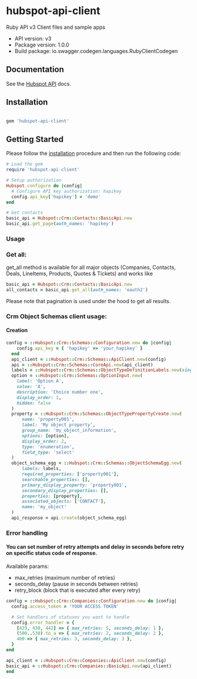 # hubspot-api-client
Ruby API v3 Client files and sample apps

- API version: v3
- Package version: 1.0.0
- Build package: io.swagger.codegen.languages.RubyClientCodegen

## Documentation

See the [Hubspot API](https://developers.hubspot.com/docs/api/overview) docs.

## Installation

```ruby

gem 'hubspot-api-client'

```

## Getting Started

Please follow the [installation](#installation) procedure and then run the following code:
```ruby
# Load the gem
require 'hubspot-api-client'

# Setup authorization
Hubspot.configure do |config|
  # Configure API key authorization: hapikey
  config.api_key['hapikey'] = 'demo'
end

# Get contacts
basic_api = Hubspot::Crm::Contacts::BasicApi.new
basic_api.get_page(auth_names: 'hapikey')

```

### Usage

### Get all:
get_all method is available for all major objects (Companies, Contacts, Deals, LineItems, Products, Quotes & Tickets) and works like

```ruby
basic_api = Hubspot::Crm::Contacts::BasicApi.new
all_contacts = basic_api.get_all(auth_names: 'oauth2')
```
Please note that pagination is used under the hood to get all results.


### Crm Object Schemas client usage:

#### Creation

```ruby
config = ::Hubspot::Crm::Schemas::Configuration.new do |config|
    config.api_key = { 'hapikey' => 'your_hapikey' }
  end
  api_client = ::Hubspot::Crm::Schemas::ApiClient.new(config)
  api = ::Hubspot::Crm::Schemas::CoreApi.new(api_client)
  labels = ::Hubspot::Crm::Schemas::ObjectTypeDefinitionLabels.new(singular: 'My object', plural: 'My objects')
  option = ::Hubspot::Crm::Schemas::OptionInput.new(
    label: 'Option A',
    value: 'A',
    description: 'Choice number one',
    display_order: 1,
    hidden: false
  )
  property = ::Hubspot::Crm::Schemas::ObjectTypePropertyCreate.new(
      name: 'property001',
      label: 'My object property',
      group_name: 'my_object_information',
      options: [option],
      display_order: 2,
      type: 'enumeration',
      field_type: 'select'
  )
  object_schema_egg = ::Hubspot::Crm::Schemas::ObjectSchemaEgg.new(
      labels: labels,
      required_properties: ['property001'],
      searchable_properties: [],
      primary_display_property: 'property001',
      secondary_display_properties: [],
      properties: [property],
      associated_objects: ['CONTACT'],
      name: 'my_object'
  )
  api_response = api.create(object_schema_egg)
```


### Error handling

#### You can set number of retry attempts and delay in seconds before retry on specific status code of response.

Available params:
  - max_retries (maximum number of retries)
  - seconds_delay (pause in seconds between retries)
  - retry_block (block that is executed after every retry)


```ruby
config = ::Hubspot::Crm::Companies::Configuration.new do |config|
  config.access_token = 'YOUR ACCESS TOKEN'

  # Set handlers of statuses you want to handle
  config.error_handler = {
    [429, 430, 442] => { max_retries: 5, seconds_delay: 1 },
    (500..530).to_a => { max_retries: 2, seconds_delay: 2 },
    400 => { max_retries: 3, seconds_delay: 3 },
  }
end

api_client = ::Hubspot::Crm::Companies::ApiClient.new(config)
basic_api = ::Hubspot::Crm::Companies::BasicApi.new(api_client)
end

```
